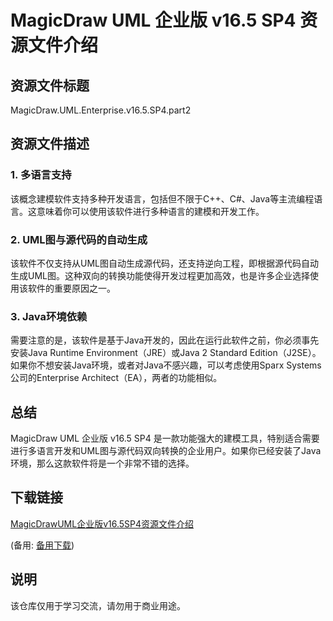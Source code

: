 # MagicDraw UML 企业版 v16.5 SP4 资源文件介绍

## 资源文件标题
MagicDraw.UML.Enterprise.v16.5.SP4.part2

## 资源文件描述

### 1. 多语言支持
该概念建模软件支持多种开发语言，包括但不限于C++、C#、Java等主流编程语言。这意味着你可以使用该软件进行多种语言的建模和开发工作。

### 2. UML图与源代码的自动生成
该软件不仅支持从UML图自动生成源代码，还支持逆向工程，即根据源代码自动生成UML图。这种双向的转换功能使得开发过程更加高效，也是许多企业选择使用该软件的重要原因之一。

### 3. Java环境依赖
需要注意的是，该软件是基于Java开发的，因此在运行此软件之前，你必须事先安装Java Runtime Environment（JRE）或Java 2 Standard Edition（J2SE）。如果你不想安装Java环境，或者对Java不感兴趣，可以考虑使用Sparx Systems公司的Enterprise Architect（EA），两者的功能相似。

## 总结
MagicDraw UML 企业版 v16.5 SP4 是一款功能强大的建模工具，特别适合需要进行多语言开发和UML图与源代码双向转换的企业用户。如果你已经安装了Java环境，那么这款软件将是一个非常不错的选择。

## 下载链接
[MagicDrawUML企业版v16.5SP4资源文件介绍](https://pan.quark.cn/s/79ec99900dfd) 

(备用: [备用下载](https://pan.baidu.com/s/1ZOD10SC7L88eE7EVpdT8lQ?pwd=1234))

## 说明

该仓库仅用于学习交流，请勿用于商业用途。
